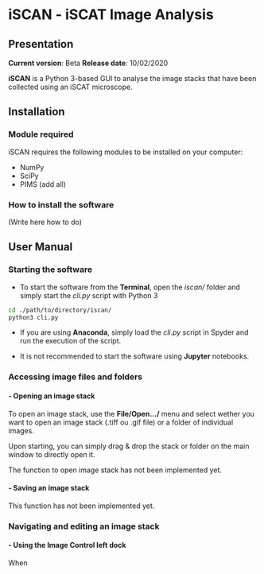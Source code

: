 # iSCAN - iSCAT Image Analysis

## Presentation

**Current version**: Beta
**Release date**: 10/02/2020

**iSCAN** is a Python 3-based GUI to analyse the image stacks that have been collected using an iSCAT microscope.

## Installation

### Module required

iSCAN requires the following modules to be installed on your computer:
- NumPy
- SciPy
- PIMS
(add all)

### How to install the software

(Write here how to do)

## User Manual

### Starting the software

- To start the software from the **Terminal**, open the *iscan/* folder and simply start the *cli.py* script with Python 3
```bash
cd ./path/to/directory/iscan/
python3 cli.py
```
- If you are using **Anaconda**, simply load the *cli.py* script in Spyder and run the execution of the script.

- It is not recommended to start the software using **Jupyter** notebooks.


### Accessing image files and folders

#### - Opening an image stack

To open an image stack, use the **File/Open.../** menu and select wether you want to open an image stack (.tiff ou .gif file) or a folder of individual images.

Upon starting, you can simply drag & drop the stack or folder on the main window to directly open it.

The function to open image stack has not been implemented yet.

#### - Saving an image stack

This function has not been implemented yet.

### Navigating and editing an image stack

#### - Using the Image Control left dock

When 
